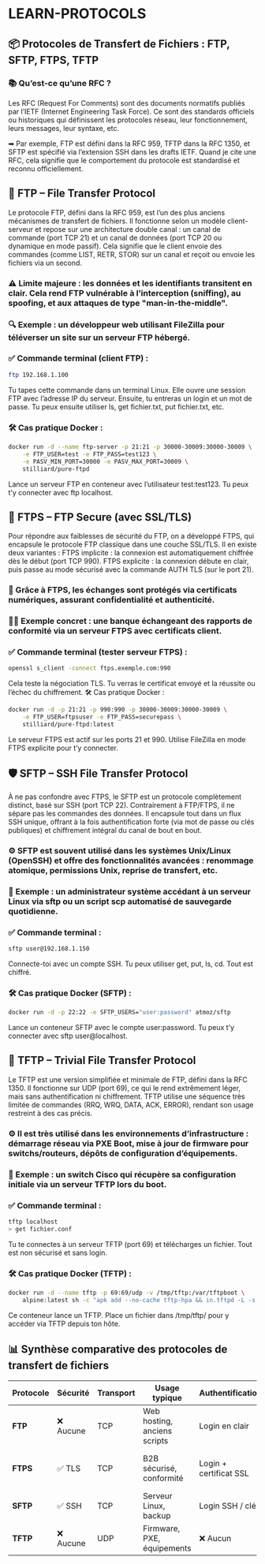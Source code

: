 # LEARN-PROTOCOLS

## 📦 Protocoles de Transfert de Fichiers : FTP, SFTP, FTPS, TFTP

### 📚 Qu’est-ce qu’une RFC ?
Les RFC (Request For Comments) sont des documents normatifs publiés par l’IETF (Internet Engineering Task Force). Ce sont des standards officiels ou historiques qui définissent les protocoles réseau, leur fonctionnement, leurs messages, leur syntaxe, etc.

➡ Par exemple, FTP est défini dans la RFC 959, TFTP dans la RFC 1350, et SFTP est spécifié via l’extension SSH dans les drafts IETF.
Quand je cite une RFC, cela signifie que le comportement du protocole est standardisé et reconnu officiellement.

## 🧱 FTP – File Transfer Protocol
Le protocole FTP, défini dans la RFC 959, est l’un des plus anciens mécanismes de transfert de fichiers. Il fonctionne selon un modèle client-serveur et repose sur une architecture double canal : un canal de commande (port TCP 21) et un canal de données (port TCP 20 ou dynamique en mode passif). Cela signifie que le client envoie des commandes (comme LIST, RETR, STOR) sur un canal et reçoit ou envoie les fichiers via un second.

### ⚠️ Limite majeure : les données et les identifiants transitent en clair. Cela rend FTP vulnérable à l’interception (sniffing), au spoofing, et aux attaques de type "man-in-the-middle".
### 🔍 Exemple : un développeur web utilisant FileZilla pour téléverser un site sur un serveur FTP hébergé.
### ✅ Commande terminal (client FTP) :
```bash 
ftp 192.168.1.100
```

Tu tapes cette commande dans un terminal Linux. Elle ouvre une session FTP avec l’adresse IP du serveur. Ensuite, tu entreras un login et un mot de passe. Tu peux ensuite utiliser ls, get fichier.txt, put fichier.txt, etc.
### 🛠️ Cas pratique Docker :
```bash 
docker run -d --name ftp-server -p 21:21 -p 30000-30009:30000-30009 \
    -e FTP_USER=test -e FTP_PASS=test123 \
    -e PASV_MIN_PORT=30000 -e PASV_MAX_PORT=30009 \
    stilliard/pure-ftpd
```
Lance un serveur FTP en conteneur avec l’utilisateur test:test123. Tu peux t’y connecter avec ftp localhost.

## 🔐 FTPS – FTP Secure (avec SSL/TLS)
Pour répondre aux faiblesses de sécurité du FTP, on a développé FTPS, qui encapsule le protocole FTP classique dans une couche SSL/TLS. Il en existe deux variantes :
FTPS implicite : la connexion est automatiquement chiffrée dès le début (port TCP 990).
FTPS explicite : la connexion débute en clair, puis passe au mode sécurisé avec la commande AUTH TLS (sur le port 21).

### 🔐 Grâce à FTPS, les échanges sont protégés via certificats numériques, assurant confidentialité et authenticité.
### 👨‍🏫 Exemple concret : une banque échangeant des rapports de conformité via un serveur FTPS avec certificats client.
### ✅ Commande terminal (tester serveur FTPS) :
```bash
openssl s_client -connect ftps.exemple.com:990
```
Cela teste la négociation TLS. Tu verras le certificat envoyé et la réussite ou l’échec du chiffrement.
🛠️ Cas pratique Docker :
```bash
docker run -d -p 21:21 -p 990:990 -p 30000-30009:30000-30009 \
    -e FTP_USER=ftpsuser -e FTP_PASS=securepass \
    stilliard/pure-ftpd:latest
```

Le serveur FTPS est actif sur les ports 21 et 990. Utilise FileZilla en mode FTPS explicite pour t’y connecter.

## 🛡️ SFTP – SSH File Transfer Protocol

À ne pas confondre avec FTPS, le SFTP est un protocole complètement distinct, basé sur SSH (port TCP 22). Contrairement à FTP/FTPS, il ne sépare pas les commandes des données. Il encapsule tout dans un flux SSH unique, offrant à la fois authentification forte (via mot de passe ou clés publiques) et chiffrement intégral du canal de bout en bout.

### ⚙️ SFTP est souvent utilisé dans les systèmes Unix/Linux (OpenSSH) et offre des fonctionnalités avancées : renommage atomique, permissions Unix, reprise de transfert, etc.
### 🔐 Exemple : un administrateur système accédant à un serveur Linux via sftp ou un script scp automatisé de sauvegarde quotidienne.
### ✅ Commande terminal :
```bash
sftp user@192.168.1.150
```

Connecte-toi avec un compte SSH. Tu peux utiliser get, put, ls, cd. Tout est chiffré.
### 🛠️ Cas pratique Docker (SFTP) :
```bash
docker run -d -p 22:22 -e SFTP_USERS="user:password" atmoz/sftp
```
Lance un conteneur SFTP avec le compte user:password. Tu peux t’y connecter avec sftp user@localhost.

## 📡 TFTP – Trivial File Transfer Protocol

Le TFTP est une version simplifiée et minimale de FTP, défini dans la RFC 1350. Il fonctionne sur UDP (port 69), ce qui le rend extrêmement léger, mais sans authentification ni chiffrement. TFTP utilise une séquence très limitée de commandes (RRQ, WRQ, DATA, ACK, ERROR), rendant son usage restreint à des cas précis.

### ⚙️ Il est très utilisé dans les environnements d’infrastructure : démarrage réseau via PXE Boot, mise à jour de firmware pour switchs/routeurs, dépôts de configuration d’équipements.
### 🧪 Exemple : un switch Cisco qui récupère sa configuration initiale via un serveur TFTP lors du boot.
### ✅ Commande terminal :
```bash
tftp localhost
> get fichier.conf
```


Tu te connectes à un serveur TFTP (port 69) et télécharges un fichier. Tout est non sécurisé et sans login.
### 🛠️ Cas pratique Docker (TFTP) :
```bash
docker run -d --name tftp -p 69:69/udp -v /tmp/tftp:/var/tftpboot \
    alpine:latest sh -c "apk add --no-cache tftp-hpa && in.tftpd -L -s /var/tftpboot"
```
Ce conteneur lance un TFTP. Place un fichier dans /tmp/tftp/ pour y accéder via TFTP depuis ton hôte.

## 📊 Synthèse comparative des protocoles de transfert de fichiers

| Protocole | Sécurité     | Transport | Usage typique                    | Authentification       | Port(s)                         |
|-----------|--------------|-----------|----------------------------------|-------------------------|---------------------------------|
| **FTP**   | ❌ Aucune     | TCP       | Web hosting, anciens scripts     | Login en clair          | 21 (commande), 20 (données)     |
| **FTPS**  | ✅ TLS        | TCP       | B2B sécurisé, conformité         | Login + certificat SSL  | 21 (explicite), 990 (implicite) |
| **SFTP**  | ✅ SSH        | TCP       | Serveur Linux, backup            | Login SSH / clé         | 22                              |
| **TFTP**  | ❌ Aucune     | UDP       | Firmware, PXE, équipements       | ❌ Aucun                 | 69                              |



